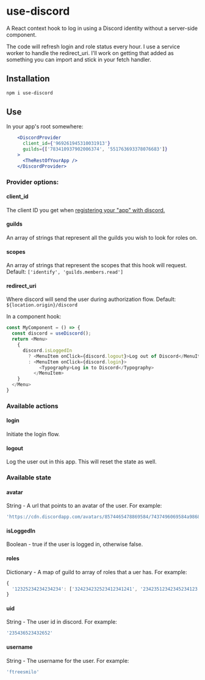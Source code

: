 # use-discord
A React context hook to log in using a Discord identity without a server-side
component.

The code will refresh login and role status every hour. I use a service worker
to handle the redirect_uri.  I'll work on getting that added as something you
can import and stick in your fetch handler.

## Installation
```bash
npm i use-discord
```

## Use
In your app's root somewhere:
```jsx
    <DiscordProvider
      client_id={'969261945310031913'}
      guilds={['783410937902006374', '551763693378076683']}
    >
      <TheRestOfYourApp />
    </DiscordProvider>
```

### Provider options:

#### client_id
The client ID you get when
[registering your "app" with discord.](https://discord.com/developers/applications)

#### guilds
An array of strings that represent all the guilds you wish to look for roles on.

#### scopes
An array of strings that represent the scopes that this hook will request.
Default: `['identify', 'guilds.members.read']`

#### redirect_uri
Where discord will send the user during authorization flow.
Default: `${location.origin}/discord`


In a component hook:
```js
const MyComponent = () => {
  const discord = useDiscord();
  return <Menu>
    {
      discord.isLoggedIn
        ? <MenuItem onClick={discord.logout}>Log out of Discord</MenuItem>
        : <MenuItem onClick={discord.login}>
            <Typography>Log in to Discord</Typography>
          </MenuItem>
    }
  </Menu>
}
```
### Available actions

#### login
Initiate the login flow.

#### logout
Log the user out in this app. This will reset the state as well.

### Available state

#### avatar
String - A url that points to an avatar of the user. For example:
```js
'https://cdn.discordapp.com/avatars/8574465478869584/7437496069584a98685e96968.png?size=32'
```

#### isLoggedIn
Boolean - true if the user is logged in, otherwise false.

#### roles
Dictionary - A map of guild to array of roles that a uer has. For example:
```js
{
  '12325234234234234': ['324234232523412341241', '23423512342345234123']
}
```

#### uid
String - The user id in discord. For example:
```js
'235436523432652'
```

#### username
String - The username for the user. For example:
```js
'ftreesmilo'
```

